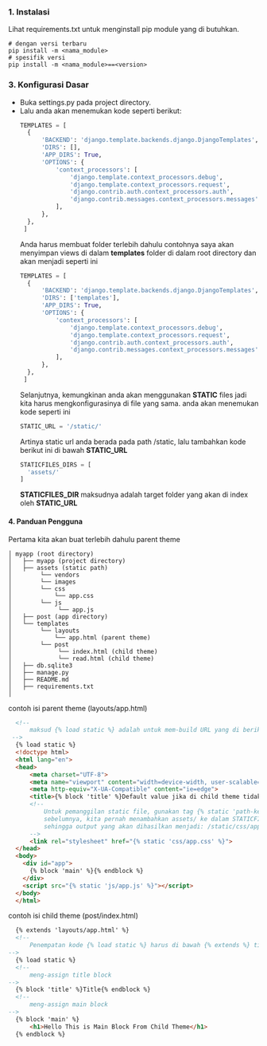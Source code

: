### 1. Instalasi
Lihat requirements.txt untuk menginstall pip module yang di butuhkan.
```shell script
# dengan versi terbaru
pip install -m <nama_module>
# spesifik versi
pip install -m <nama_module>==<version>
```

### 3. Konfigurasi Dasar
* Buka settings.py pada project directory.
* Lalu anda akan menemukan kode seperti berikut:
  ```python
  TEMPLATES = [
    {
        'BACKEND': 'django.template.backends.django.DjangoTemplates',
        'DIRS': [],
        'APP_DIRS': True,
        'OPTIONS': {
            'context_processors': [
                'django.template.context_processors.debug',
                'django.template.context_processors.request',
                'django.contrib.auth.context_processors.auth',
                'django.contrib.messages.context_processors.messages',
            ],
        },
    },
   ]
  ```
  Anda harus membuat folder terlebih dahulu contohnya saya akan menyimpan views di dalam <b>templates</b> folder di dalam root directory dan akan menjadi seperti ini
  ```python
  TEMPLATES = [
    {
        'BACKEND': 'django.template.backends.django.DjangoTemplates',
        'DIRS': ['templates'],
        'APP_DIRS': True,
        'OPTIONS': {
            'context_processors': [
                'django.template.context_processors.debug',
                'django.template.context_processors.request',
                'django.contrib.auth.context_processors.auth',
                'django.contrib.messages.context_processors.messages',
            ],
        },
    },
   ]
  ```
  Selanjutnya, kemungkinan anda akan menggunakan <b>STATIC</b> files jadi kita harus mengkonfigurasinya di file yang sama. anda akan menemukan kode seperti ini
  ```python
  STATIC_URL = '/static/'
  ```
  Artinya static url anda berada pada path /static, lalu tambahkan kode berikut ini di bawah <b>STATIC_URL</b>
  ```python
  STATICFILES_DIRS = [
    'assets/'
  ]
  ```
  <b>STATICFILES_DIR</b> maksudnya adalah target folder yang akan di index oleh <b>STATIC_URL</b>
#### 4. Panduan Pengguna
 Pertama kita akan buat terlebih dahulu parent theme
 ```shell script
│ myapp (root directory)
│   ├── myapp (project directory)
│   ├── assets (static path)
│        └── vendors
│        └── images
│        └── css
│            └── app.css
│        └── js
│             └── app.js
│   ├── post (app directory)
│   └── templates
│        └── layouts
│            └── app.html (parent theme)
│        └── post
│             └── index.html (child theme)
│             └── read.html (child theme)
│   ├── db.sqlite3
│   ├── manage.py
│   ├── README.md
│   ├── requirements.txt
│ 
  ```
  contoh isi parent theme (layouts/app.html) 
  ```html
    <!--  
        maksud {% load static %} adalah untuk mem-build URL yang di berikan oleh relative path
   -->
    {% load static %} 
    <!doctype html>
    <html lang="en">
    <head>
        <meta charset="UTF-8">
        <meta name="viewport" content="width=device-width, user-scalable=no, initial-scale=1.0, maximum-scale=1.0, minimum-scale=1.0">
        <meta http-equiv="X-UA-Compatible" content="ie=edge">
        <title>{% block 'title' %}Default value jika di child theme tidak meng-assign block ini{% endblock %}</title>
        <!--    
            Untuk pemanggilan static file, gunakan tag {% static 'path-ke-file-anda' %}.
            sebelumnya, kita pernah menambahkan assets/ ke dalam STATICFILES_DIR di dalam settings.py yang akan di index oleh STATIC_URL
            sehingga output yang akan dihasilkan menjadi: /static/css/app.css
        -->
        <link rel="stylesheet" href="{% static 'css/app.css' %}">    
    </head>
    <body>
      <div id="app">
        {% block 'main' %}{% endblock %}
      </div>
      <script src="{% static 'js/app.js' %}"></script>
    </body>
    </html>
  ```
  contoh isi child theme (post/index.html)
  ```html
    {% extends 'layouts/app.html' %}
    <!--  
        Penempatan kode {% load static %} harus di bawah {% extends %} tidak boleh di atasnya.
  -->
    {% load static %}
    <!--  
        meng-assign title block
  -->
    {% block 'title' %}Title{% endblock %}
    <!--  
        meng-assign main block
  -->
    {% block 'main' %}
        <h1>Hello This is Main Block From Child Theme</h1>
    {% endblock %}
  ```
 
  
